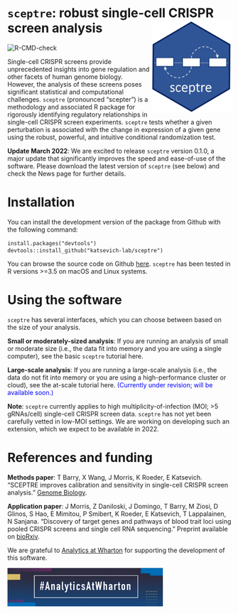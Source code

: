 
<!-- README.md is generated from README.Rmd. Please edit that file -->

# `sceptre`: robust single-cell CRISPR screen analysis <img src="man/figures/hex.jpg" align="right" alt="" width="180" />

<!-- badges: start -->

![R-CMD-check](https://github.com/scarlettcanny0629/sceptre/actions/workflows/R-CMD-check.yaml/badge.svg)
<!-- badges: end -->

Single-cell CRISPR screens provide unprecedented insights into gene
regulation and other facets of human genome biology. However, the
analysis of these screens poses significant statistical and
computational challenges. `sceptre` (pronounced “scepter”) is a
methodology and associated R package for rigorously identifying
regulatory relationships in single-cell CRISPR screen experiments.
`sceptre` tests whether a given perturbation is associated with the
change in expression of a given gene using the robust, powerful, and
intuitive conditional randomization test.

**Update March 2022**: We are excited to release `sceptre` version
0.1.0, a major update that significantly improves the speed and
ease-of-use of the software. Please download the latest version of
`sceptre` (see below) and check the News page for further details.

# Installation

You can install the development version of the package from Github with
the following command:

    install.packages("devtools")
    devtools::install_github("katsevich-lab/sceptre")

You can browse the source code on Github
[here](https://github.com/katsevich-lab/sceptre). `sceptre` has been
tested in R versions \>=3.5 on macOS and Linux systems.

# Using the software

`sceptre` has several interfaces, which you can choose between based on
the size of your analysis.

**Small or moderately-sized analysis**: If you are running an analysis
of small or moderate size (i.e., the data fit into memory and you are
using a single computer), see the basic `sceptre` tutorial here.

**Large-scale analysis**: If you are running a large-scale analysis
(i.e., the data do not fit into memory or you are using a
high-performance cluster or cloud), see the at-scale tutorial here.
<span style="color:blue">(Currently under revision; will be available
soon.)</span>

**Note**: `sceptre` currently applies to high multiplicity-of-infection
(MOI; \>5 gRNAs/cell) single-cell CRISPR screen data. `sceptre` has not
yet been carefully vetted in low-MOI settings. We are working on
developing such an extension, which we expect to be available in 2022.

# References and funding

**Methods paper**: T Barry, X Wang, J Morris, K Roeder, E Katsevich.
“SCEPTRE improves calibration and sensitivity in single-cell CRISPR
screen analysis.” [Genome
Biology](https://genomebiology.biomedcentral.com/articles/10.1186/s13059-021-02545-2).

**Application paper**: J Morris, Z Daniloski, J Domingo, T Barry, M
Ziosi, D Glinos, S Hao, E Mimitou, P Smibert, K Roeder, E Katsevich, T
Lappalainen, N Sanjana. “Discovery of target genes and pathways of blood
trait loci using pooled CRISPR screens and single cell RNA sequencing.”
Preprint available on
[bioRxiv](https://www.biorxiv.org/content/10.1101/2021.04.07.438882v1).

We are grateful to [Analytics at
Wharton](https://analytics.wharton.upenn.edu/) for supporting the
development of this software.

<img src="man/figures/wharton_analytics.png" align="center" alt="" width="350" />
